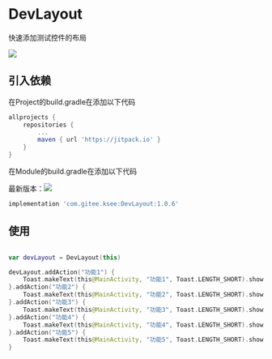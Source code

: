 # DevLayout

快速添加测试控件的布局

[![](https://jitpack.io/v/com.gitee.ksee/DevLayout.svg)](https://jitpack.io/#com.gitee.ksee/DevLayout)

## 引入依赖

在Project的build.gradle在添加以下代码

```groovy
allprojects {
    repositories {
        ...
        maven { url 'https://jitpack.io' }
    }
}
```

在Module的build.gradle在添加以下代码

最新版本：[![](https://jitpack.io/v/com.gitee.ksee/DevLayout.svg)](https://jitpack.io/#com.gitee.ksee/DevLayout)

```groovy
implementation 'com.gitee.ksee:DevLayout:1.0.6'

```

## 使用

```Kotlin

var devLayout = DevLayout(this)

devLayout.addAction("功能1") {
    Toast.makeText(this@MainActivity, "功能1", Toast.LENGTH_SHORT).show()
}.addAction("功能2") {
    Toast.makeText(this@MainActivity, "功能2", Toast.LENGTH_SHORT).show()
}.addAction("功能3") {
    Toast.makeText(this@MainActivity, "功能3", Toast.LENGTH_SHORT).show()
}.addAction("功能4") {
    Toast.makeText(this@MainActivity, "功能4", Toast.LENGTH_SHORT).show()
}.addAction("功能5") {
    Toast.makeText(this@MainActivity, "功能5", Toast.LENGTH_SHORT).show()
}

```